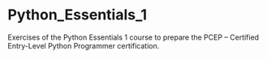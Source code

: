# Python_Essentials_1
Exercises of the Python Essentials 1 course to prepare the PCEP – Certified Entry-Level Python Programmer certification.
